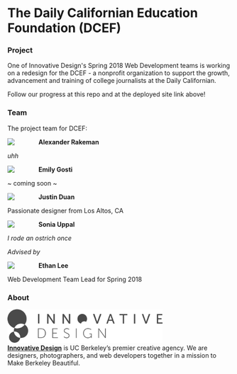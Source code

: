 # The Daily Californian Education Foundation (DCEF)

### Project

One of Innovative Design's Spring 2018 Web Development teams is working on a redesign for the DCEF - a nonprofit organization to support the growth, advancement and training of college journalists at the Daily Californian.

Follow our progress at this repo and at the deployed site link above!


### Team

The project team for DCEF:

<img src="https://i.imgur.com/XMCVPCE.png" width="70" align="left" /> **Alexander Rakeman**

_uhh_
<br/>

<img src="https://i.imgur.com/uH9Stn8.png" width="70" align="left" /> **Emily Gosti**

~ coming soon ~
<br/>

<img src="https://i.imgur.com/jhweeoQ.png" width="70" align="left" /> **Justin Duan**

Passionate designer from Los Altos, CA
<br/>

<img src="https://i.imgur.com/kCSjAIG.png" width="70" align="left" /> **Sonia Uppal**

_I rode an ostrich once_
<br/>

_Advised by_

<img src="https://i.imgur.com/bh49DUR.png" width="70" align="left" /> **Ethan Lee**

Web Development Team Lead for Spring 2018
<br/>

### About

<img src="https://raw.githubusercontent.com/InnovativeDesign/innovativedesign.club/master/static/img/logo__fulltype.svg?sanitize=true" width="350" /><br>
[**Innovative Design**](https://innovativedesign.club)  is UC Berkeley’s premier creative agency. We are designers, photographers, and web developers together in a mission to Make Berkeley Beautiful.





